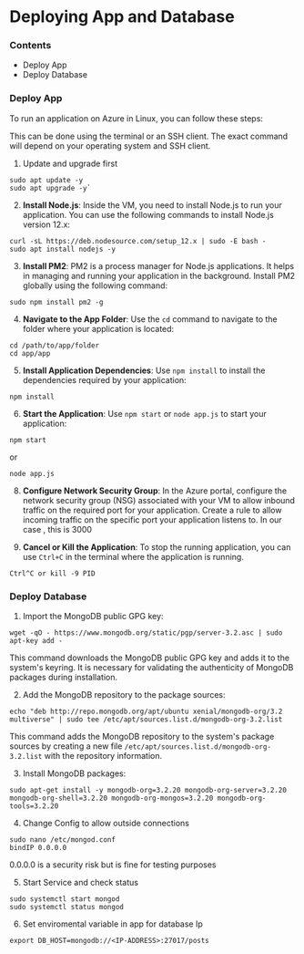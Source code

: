 # Deploying App and Database

### Contents
* Deploy App
* Deploy Database

### Deploy App
To run an application on Azure in Linux, you can follow these steps:

This can be done using the terminal or an SSH client. The exact command will depend on your operating system and SSH client.
1. Update and upgrade first 
```
sudo apt update -y
sudo apt upgrade -y`
```


2. **Install Node.js**: Inside the VM, you need to install Node.js to run your application. You can use the following commands to install Node.js version 12.x:
```
curl -sL https://deb.nodesource.com/setup_12.x | sudo -E bash -
sudo apt install nodejs -y
```

3. **Install PM2**: PM2 is a process manager for Node.js applications. It helps in managing and running your application in the background. Install PM2 globally using the following command:
```
sudo npm install pm2 -g
```

4. **Navigate to the App Folder**: Use the `cd` command to navigate to the folder where your application is located:
```
cd /path/to/app/folder
cd app/app
```

5. **Install Application Dependencies**: Use `npm install` to install the dependencies required by your application:
```
npm install
```

6. **Start the Application**: Use `npm start` or `node app.js` to start your application:
```
npm start
```
   or
```
node app.js
```

8. **Configure Network Security Group**: In the Azure portal, configure the network security group (NSG) associated with your VM to allow inbound traffic on the required port for your application. Create a rule to allow incoming traffic on the specific port your application listens to. In our case , this is 3000

9. **Cancel or Kill the Application**: To stop the running application, you can use `Ctrl+C` in the terminal where the application is running.
```
Ctrl^C or kill -9 PID
```
   
### Deploy Database

1. Import the MongoDB public GPG key:
```
wget -qO - https://www.mongodb.org/static/pgp/server-3.2.asc | sudo apt-key add -
```
This command downloads the MongoDB public GPG key and adds it to the system's keyring. It is necessary for validating the authenticity of MongoDB packages during installation.

2. Add the MongoDB repository to the package sources:
```
echo "deb http://repo.mongodb.org/apt/ubuntu xenial/mongodb-org/3.2 multiverse" | sudo tee /etc/apt/sources.list.d/mongodb-org-3.2.list
```
This command adds the MongoDB repository to the system's package sources by creating a new file `/etc/apt/sources.list.d/mongodb-org-3.2.list` with the repository information.

3. Install MongoDB packages:
```
sudo apt-get install -y mongodb-org=3.2.20 mongodb-org-server=3.2.20 mongodb-org-shell=3.2.20 mongodb-org-mongos=3.2.20 mongodb-org-tools=3.2.20
```
4. Change Config to allow outside connections 
```
sudo nano /etc/mongod.conf
bindIP 0.0.0.0
```
0.0.0.0 is a security risk but is fine for testing purposes

5. Start Service and check status
```
sudo systemctl start mongod
sudo systemctl status mongod
```
6. Set enviromental variable in app for database Ip
```
export DB_HOST=mongodb://<IP-ADDRESS>:27017/posts
```
